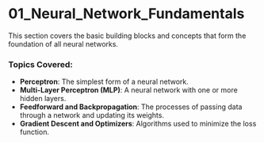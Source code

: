 # 01_Neural_Network_Fundamentals

This section covers the basic building blocks and concepts that form the foundation of all neural networks.

### Topics Covered:

-   **Perceptron**: The simplest form of a neural network.
-   **Multi-Layer Perceptron (MLP)**: A neural network with one or more hidden layers.
-   **Feedforward and Backpropagation**: The processes of passing data through a network and updating its weights.
-   **Gradient Descent and Optimizers**: Algorithms used to minimize the loss function. 